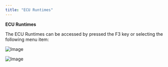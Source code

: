 ```yaml
---
title: "ECU Runtimes"
---
```


**ECU Runtimes**&nbsp;


The ECU Runtimes can be accessed by pressed the F3 key or selecting the following menu item:



![Image](</lib/Utitities 16.jpg>)


![Image](</lib/Utitities 17.jpg>)
